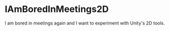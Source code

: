 # IAmBoredInMeetings2D
I am bored in meetings again and I want to experiment with Unity's 2D tools.
